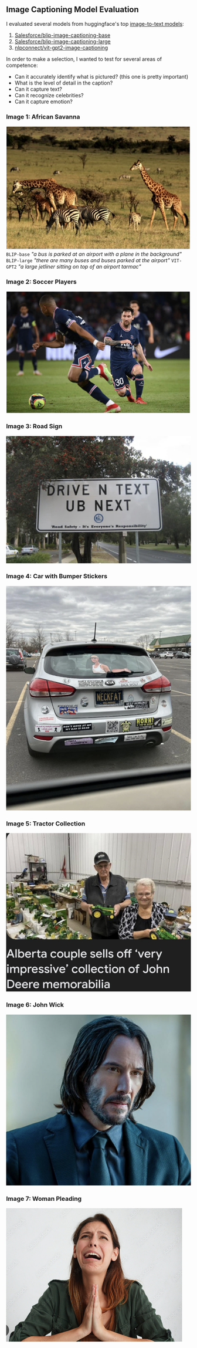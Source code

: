 ## Image Captioning Model Evaluation

I evaluated several models from huggingface's top [image-to-text models](https://huggingface.co/models?pipeline_tag=image-to-text):
1. [Salesforce/blip-image-captioning-base](https://huggingface.co/Salesforce/blip-image-captioning-base)
2. [Salesforce/blip-image-captioning-large](https://huggingface.co/Salesforce/blip-image-captioning-large)
3. [nlpconnect/vit-gpt2-image-captioning](https://huggingface.co/nlpconnect/vit-gpt2-image-captioning)

In order to make a selection, I wanted to test for several areas of competence: 
- Can it accurately identify what is pictured? (this one is pretty important)
- What is the level of detail in the caption?
- Can it capture text?
- Can it recognize celebrities?
- Can it capture emotion?

### Image 1: African Savanna
![savanna](https://github.com/jrbarclay37/LaughGen-AI/blob/main/images/test_images/Savanna.png?raw=true)
`BLIP-base` 
*"a bus is parked at an airport with a plane in the background"*
`BLIP-large`
*"there are many buses and buses parked at the airport"*
`VIT-GPT2`
*"a large jetliner sitting on top of an airport tarmac"*

### Image 2: Soccer Players
![soccer](https://github.com/jrbarclay37/LaughGen-AI/blob/main/images/test_images/soccer_player.png?raw=true)


### Image 3: Road Sign
![road-sign](https://github.com/jrbarclay37/LaughGen-AI/blob/main/images/test_images/sign_with_text.png?raw=true)


### Image 4: Car with Bumper Stickers
![car-stickers](https://github.com/jrbarclay37/LaughGen-AI/blob/main/images/test_images/car_stickers.png?raw=true)


### Image 5: Tractor Collection
![tractor-collection](https://github.com/jrbarclay37/LaughGen-AI/blob/main/images/test_images/tractor_text.png?raw=true)


### Image 6: John Wick
![john-wick](https://github.com/jrbarclay37/LaughGen-AI/blob/main/images/test_images/Keanu.png?raw=true)


### Image 7: Woman Pleading
![woman-pleading](https://github.com/jrbarclay37/LaughGen-AI/blob/main/images/test_images/woman_pleading.png?raw=true)
